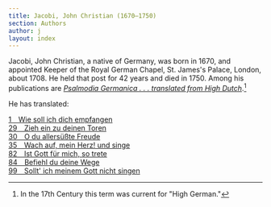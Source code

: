 ```yaml
---
title: Jacobi, John Christian (1670–1750)
section: Authors
author: j
layout: index
---
```


Jacobi, John Christian, a native of Germany, was born in 1670, and appointed Keeper of the Royal German Chapel, St. James's Palace, London, about 1708. He held that post for 42 years and died in 1750. Among his publications are [*Psalmodia Germanica . . . translated from High Dutch*](/sources/psalmodia_germanica/).[^1] 

He has translated: 

[1&emsp;Wie soll ich dich empfangen](/hymns/001)  
[29&emsp;Zieh ein zu deinen Toren](/hymns/029)  
[30&emsp;O du allersüßte Freude](/hymns/030)  
[35&emsp;Wach auf, mein Herz! und singe](/hymns/035)  
[82&emsp;Ist Gott für mich, so trete](/hymns/082)  
[84&emsp;Befiehl du deine Wege](/hymns/084)  
[99&emsp;Sollt' ich meinem Gott nicht singen](/hymns/099)  

[^1]: In the 17th Century this term was current for "High German."

